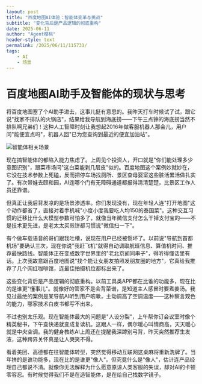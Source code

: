 ```yaml
---
layout: post
title: "百度地图AI体验：智能体变革与挑战"
subtitle: "变化背后是产品逻辑的彻底重构"
date: 2025-06-11
author: "Agent樱桃"
header-style: text
permalink: /2025/06/11/115731/
tags: 
    - AI
    - 场景
---
```

# 百度地图AI助手及智能体的现状与思考

将百度地图塞了个AI助手进去，这事儿挺有意思的。我昨天打车时候试了试，跟它说"找家不排队的火锅店"，结果给我导航到海底捞——下午三点钟的海底捞当然不排队啊兄弟们！这种人工智障时刻让我想起2016年做客服机器人那会儿，用户问"能便宜点吗"，机器人回"已为您查询到最近的便宜加油站"。

![智能体相关场景](https://xingzheche.oss-cn-shenzhen.aliyuncs.com/mp/20250611/f08c2ab3f7ca476b9968e73f63a9a27c.png)

现在搞智能体的都陷入能力焦虑了。上周见个投资人，开口就是"你们能处理多少意图识别"，跟菜市场问"这白菜能剥几层皮"似的。百度地图这个案例妙就妙在，它没在技术参数上死磕，反而把停车场找厕所、景区查母婴室这些脏活累活做扎实了。有次带娃去颐和园，AI连哪个门有无障碍通道都报得清清楚楚，比景区工作人员还靠谱。

但真正让我后背发凉的是场景渗透率。你们发现没有，现在年轻人连"打开地图"这个动作都省了，直接对着手机喊"小度小度我要吃人均150的泰国菜"。这种交互习惯的迁移比什么大模型参数可怕多了，就像当年微信支付怎么干掉支付宝的——不是技术更先进，是老太太买煎饼都习惯说"微信扫一下"。

有个做车载语音的哥们跟我吐槽，说现在用户已经被惯坏了。以前说"导航到首都机场"要确认三次，现在你说"我赶飞机"就得自动调取航班信息、算值机时间、推荐最快路线。智能体正在变成数字世界里的"老北京胡同串子"，得听得懂话里有话。上次我故意跟百度地图说"找个能让女朋友拍照发朋友圈的地方"，它真给我推荐了几个网红咖啡馆，连最佳拍摄机位都标出来了。

这些变化背后是产品逻辑的彻底重构。以前工具类APP都在比谁的功能多，现在比的是谁更"懂事儿"。就像好的管家不是会背菜谱，是知道主人感冒时要煮姜汤。我见过最绝的案例是某导航AI听到用户咳嗽，主动调高了空调温度——这种察言观色的能力，哪家技术白皮书都写不出来。

不过也别太乐观。现在智能体最大的问题是"人设分裂"，上午帮你订会议室时像个精英秘书，下午查快递就变成复读机。这跟人一样，偶尔暖心叫情商高，天天暖心就是中央空调。我的健身教练AI上周还在提醒我深蹲别弓背，昨天突然推荐生发液，这种跨界关怀真是让人哭笑不得。

看着美团、高德都在往智能体转型，突然觉得移动互联网这桌麻将重新洗牌了。当年拼的是谁功能多，现在比的是谁更"像人"。但究竟什么是"像人"，估计连产品经理自己都说不清。就像你无法解释为什么愿意原谅人类客服的失误，却对AI的卡顿零容忍。有时候觉得我们不是在造智能体，是在给自己找数字镜子。 